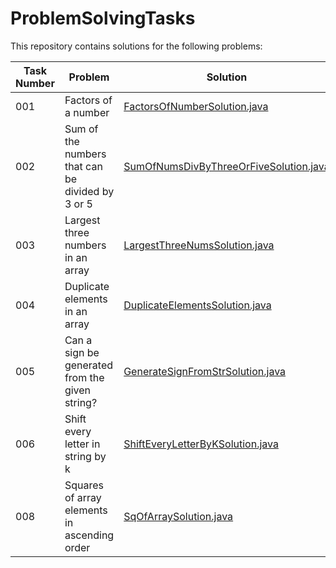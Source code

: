 # ProblemSolvingTasks

This repository contains solutions for the following problems:

| Task Number | Problem                                           | Solution                     |
|-------------|---------------------------------------------------|------------------------------|
| 001         | Factors of a number                               | [FactorsOfNumberSolution.java](https://github.com/sahanaranga/ProblemSolvingTasks/blob/594f7849376d5057bb78fb5b43fa157bbce65945/Task%20001/FactorsOfNumberSolution.java) |
| 002         | Sum of the numbers that can be divided by 3 or 5  | [SumOfNumsDivByThreeOrFiveSolution.java](https://github.com/sahanaranga/ProblemSolvingTasks/blob/19bdd2b1973c86493bf2cbc90d9d287275cd4300/Task%20002/SumOfNumsDivByThreeOrFiveSolution.java) |
| 003         | Largest three numbers in an array                 | [LargestThreeNumsSolution.java](https://github.com/sahanaranga/ProblemSolvingTasks/blob/19bdd2b1973c86493bf2cbc90d9d287275cd4300/Task%20003/LargestThreeNumsSolution.java) |
| 004         | Duplicate elements in an array                    | [DuplicateElementsSolution.java](https://github.com/sahanaranga/ProblemSolvingTasks/blob/19bdd2b1973c86493bf2cbc90d9d287275cd4300/Task%20004/DuplicateElementsSolution.java) |
| 005         | Can a sign be generated from the given string?    | [GenerateSignFromStrSolution.java](https://github.com/sahanaranga/ProblemSolvingTasks/blob/19bdd2b1973c86493bf2cbc90d9d287275cd4300/Task%20005/GenerateSignFromStrSolution.java) |
| 006         | Shift every letter in string by k                 | [ShiftEveryLetterByKSolution.java](https://github.com/sahanaranga/ProblemSolvingTasks/blob/19bdd2b1973c86493bf2cbc90d9d287275cd4300/Task%20006/ShiftEveryLetterByKSolution.java) |
| 008         | Squares of array elements in ascending order      | [SqOfArraySolution.java](https://github.com/sahanaranga/ProblemSolvingTasks/blob/403fa1677530fa2c3f91c07d2700259804c8758a/Task%20008/SqOfArraySolution.java) |
